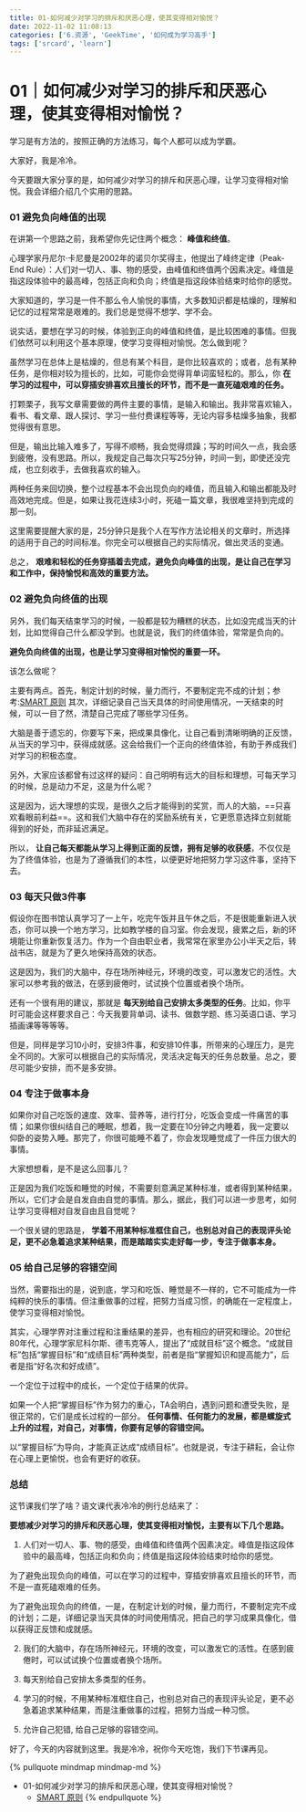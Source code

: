 ```yaml
---
title: 01-如何减少对学习的排斥和厌恶心理，使其变得相对愉悦？
date: 2022-11-02 11:08:13
categories: ['6.资源', 'GeekTime', '如何成为学习高手']
tags: ['srcard', 'learn']
---
```


# 01｜如何减少对学习的排斥和厌恶心理，使其变得相对愉悦？

学习是有方法的，按照正确的方法练习，每个人都可以成为学霸。

大家好，我是冷冷。

今天要跟大家分享的是，如何减少对学习的排斥和厌恶心理，让学习变得相对愉悦。我会详细介绍几个实用的思路。
  
  
### 01 避免负向峰值的出现

在讲第一个思路之前，我希望你先记住两个概念： **峰值和终值**。

心理学家丹尼尔·卡尼曼是2002年的诺贝尔奖得主，他提出了峰终定律（Peak-End Rule）：人们对一切人、事、物的感受，由峰值和终值两个因素决定。峰值是指这段体验中的最高峰，包括正向和负向；终值是指这段体验结束时给你的感觉。

大家知道的，学习是一件不那么令人愉悦的事情，大多数知识都是枯燥的，理解和记忆的过程常常是艰难的。我们总是觉得不想学、学不会。

说实话，要想在学习的时候，体验到正向的峰值和终值，是比较困难的事情。但我们依然可以利用这个基本原理，使学习变得相对愉悦。怎么做到呢？

虽然学习在总体上是枯燥的，但总有某个科目，是你比较喜欢的；或者，总有某种任务，是你相对较为擅长的，比如，可能你会觉得背单词蛮轻松的。那么，你 **在学习的过程中，可以穿插安排喜欢且擅长的环节，而不是一直死磕艰难的任务。**

打颗栗子，我写文章需要做的两件主要的事情，是输入和输出。我非常喜欢输入，看书、看文章、跟人探讨、学习一些付费课程等等，无论内容多枯燥多抽象，我都觉得很有意思。

但是，输出比输入难多了，写得不顺畅，我会觉得烦躁；写的时间久一点，我会感到疲倦，没有思路。所以，我规定自己每次只写25分钟，时间一到，即使还没完成，也立刻收手，去做我喜欢的输入。

两种任务来回切换，整个过程基本不会出现负向的峰值，而且输入和输出都能及时高效地完成。但是，如果让我花连续3小时，死磕一篇文章，我很难坚持到完成的那一刻。

这里需要提醒大家的是，25分钟只是我个人在写作方法论相关的文章时，所选择的适用于自己的时间标准。你完全可以根据自己的实际情况，做出灵活的变通。

总之， **艰难和轻松的任务穿插着去完成，避免负向峰值的出现，是让自己在学习和工作中，保持愉悦和高效的重要方法。**
  
  
### 02 避免负向终值的出现

另外，我们每天结束学习的时候，一般都是较为糟糕的状态，比如没完成当天的计划，比如觉得自己什么都没学到。也就是说，我们的终值体验，常常是负向的。

**避免负向终值的出现，也是让学习变得相对愉悦的重要一环。**

该怎么做呢？

主要有两点。首先，制定计划的时候，量力而行，不要制定完不成的计划；参考:[SMART 原则](../2ae798d5c36c7ad61ebb30a4b6b3e5991bb386ec) 其次，详细记录自己当天具体的时间使用情况，一天结束的时候，可以一目了然，清楚自己完成了哪些学习任务。

大脑是善于遗忘的，你要写下来，把成果具像化，让自己看到清晰明确的正反馈，从当天的学习中，获得成就感。这会给我们一个正向的终值体验，有助于养成我们对学习的积极态度。

另外，大家应该都曾有过这样的疑问：自己明明有远大的目标和理想，可每天学习的时候，总是动力不足，这是为什么呢？
   
这是因为，远大理想的实现，是很久之后才能得到的奖赏，而人的大脑，==只喜欢看眼前利益==。这和我们大脑中存在的奖励系统有关，它更愿意选择立刻就能得到的好处，而非延迟满足。
  
所以， **让自己每天都能从学习上得到正面的反馈，拥有足够的收获感**，不仅仅是为了终值体验，也是为了遵循我们的本性，以便更好地把努力学习这件事，坚持下去。
<!--SR:!2022-11-16,9,250-->
  
  
### 03 每天只做3件事

假设你在图书馆认真学习了一上午，吃完午饭并且午休之后，不是很能重新进入状态，你可以换一个地方学习，比如教学楼的自习室。你会发现，疲累之后，新的环境能让你重新恢复活力。作为一个自由职业者，我常常在家里办公小半天之后，转战书店，就是为了更久地保持高效的状态。

这是因为，我们的大脑中，存在场所神经元，环境的改变，可以激发它的活性。大家可以参考我的做法，在感到疲倦时，试试换个位置或者换个场所。

还有一个很有用的建议，那就是 **每天别给自己安排太多类型的任务**。比如，你平时可能会这样要求自己：今天我要背单词、读书、做数学题、练习英语口语、学习插画课等等等等。

但是，同样是学习10小时，安排3件事，和安排10件事，所带来的心理压力，是完全不同的。大家可以根据自己的实际情况，灵活决定每天的任务总数量。总之，要尽可能少安排，而不是多安排。
  
  
### 04 专注于做事本身

如果你对自己吃饭的速度、效率、营养等，进行打分，吃饭会变成一件痛苦的事情；如果你很纠结自己的睡眠，想着，我一定要在10分钟之内睡着，我一定要以仰卧的姿势入睡。那完了，你很可能睡不着了，你会发现睡觉成了一件压力很大的事情。

大家想想看，是不是这么回事儿？

正是因为我们吃饭和睡觉的时候，不需要刻意满足某种标准，或者得到某种结果，所以，它们才会是自发自由自觉的事情。那么，据此，我们可以进一步思考，如何让学习变得相对自发自由且自觉呢？

一个很关键的思路是， **学着不用某种标准框住自己，也别总对自己的表现评头论足，更不必急着追求某种结果，而是踏踏实实走好每一步，专注于做事本身。**
  
  
### 05 给自己足够的容错空间

当然，需要指出的是，说到底，学习和吃饭、睡觉是不一样的，它不可能成为一件纯粹的快乐的事情。但注重做事的过程，把努力当成习惯，的确能在一定程度上，使学习变得相对愉悦。

其实，心理学界对注重过程和注重结果的差异，也有相应的研究和理论。20世纪80年代，心理学家尼科尔斯、德韦克等人，提出了“成就目标”这个概念。“成就目标”包括“掌握目标”和“成绩目标”两种类型，前者是指“掌握知识和提高能力”，后者是指“好名次和好成绩”。

一个定位于过程中的成长，一个定位于结果的优异。

如果一个人把“掌握目标”作为努力的重心，TA会明白，遇到问题和遭受失败，是很正常的，它们是成长过程的一部分。 **任何事情、任何能力的发展，都是螺旋式上升的过程，对自己，对事情，你要有足够的容错空间。**

以“掌握目标”为导向，才能真正达成“成绩目标”。也就是说，专注于耕耘，会让你在心理上更愉悦，也会有更好的收获。
  
  
### 总结

这节课我们学了啥？语文课代表冷冷的例行总结来了：

**要想减少对学习的排斥和厌恶心理，使其变得相对愉悦，主要有以下几个思路。**
  
1. 人们对一切人、事、物的感受，由峰值和终值两个因素决定。峰值是指这段体验中的最高峰，包括正向和负向；终值是指这段体验结束时给你的感觉。
  
为了避免出现负向的峰值，可以在学习的过程中，穿插安排喜欢且擅长的环节，而不是一直死磕艰难的任务。
   
为了避免出现负向的终值，一是，在制定计划的时候，量力而行，不要制定完不成的计划；二是，详细记录当天具体的时间使用情况，把自己的学习成果具像化，借以获得正反馈和成就感。
  
2. 我们的大脑中，存在场所神经元，环境的改变，可以激发它的活性。在感到疲倦时，可以试试换个位置或者换个场所。
  
3. 每天别给自己安排太多类型的任务。
  
4. 学习的时候，不用某种标准框住自己，也别总对自己的表现评头论足，更不必急着追求某种结果，而是注重做事的过程，把努力当成一种习惯。
  
5. 允许自己犯错, 给自己足够的容错空间。
<!--SR:!2022-11-17,10,250-->

好了，今天的内容就到这里。我是冷冷，祝你今天吃饱，我们下节课再见。

{% pullquote mindmap mindmap-md %}
- 01-如何减少对学习的排斥和厌恶心理，使其变得相对愉悦？
  - [SMART 原则](../2ae798d5c36c7ad61ebb30a4b6b3e5991bb386ec)
{% endpullquote %}